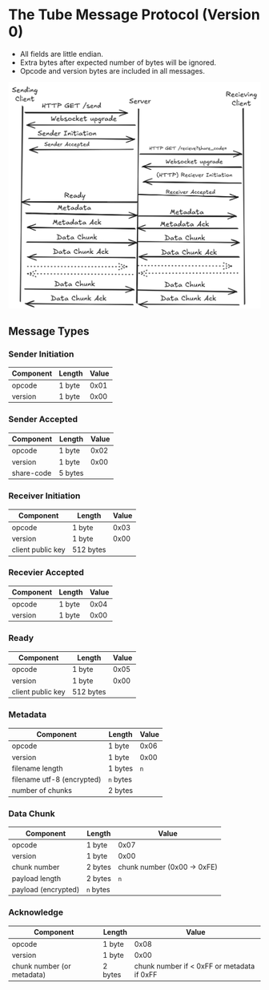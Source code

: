 # The Tube Message Protocol (Version 0)

+ All fields are little endian.
+ Extra bytes after expected number of bytes will be ignored.
+ Opcode and version bytes are included in all messages.

![Sequence diagram for a tube file share.](./MessageSequenceDiagram.png)

## Message Types

### Sender Initiation

| Component         | Length    | Value |
| ----------------- | --------- | ----- |
| opcode            | 1 byte    | 0x01  |
| version           | 1 byte    | 0x00  |
 
### Sender Accepted

| Component         | Length    | Value |
| ----------------- | --------- | ----- |
| opcode            | 1 byte    | 0x02  |
| version           | 1 byte    | 0x00  |
| share-code        | 5 bytes   |       |

### Receiver Initiation 

| Component         | Length    | Value |
| ----------------- | --------- | ----- |
| opcode            | 1 byte    | 0x03  |
| version           | 1 byte    | 0x00  |
| client public key | 512 bytes |       |

### Recevier Accepted

| Component         | Length    | Value |
| ----------------- | --------- | ----- |
| opcode            | 1 byte    | 0x04  |
| version           | 1 byte    | 0x00  |

### Ready 

| Component         | Length    | Value |
| ----------------- | --------- | ----- |
| opcode            | 1 byte    | 0x05  |
| version           | 1 byte    | 0x00  |
| client public key | 512 bytes |       |

### Metadata 

| Component                  | Length    | Value |
| -------------------------- | --------- | ----- |
| opcode                     | 1 byte    | 0x06  |
| version                    | 1 byte    | 0x00  |
| filename length            | 1 bytes   | `n`   |
| filename utf-8 (encrypted) | `n` bytes |       |
| number of chunks           | 2 bytes   |       |

### Data Chunk

| Component           | Length  | Value |
| ------------------- | ------- | ----- |
| opcode              | 1 byte  | 0x07  |
| version             | 1 byte  | 0x00  |
| chunk number        | 2 bytes | chunk number (0x00 -> 0xFE)|
| payload length      | 2 bytes | `n`   |
| payload (encrypted) | `n` bytes |     |

### Acknowledge

| Component           | Length  | Value |
| ------------------- | ------- | ----- |
| opcode              | 1 byte  | 0x08  |
| version             | 1 byte  | 0x00  |
| chunk number (or metadata) | 2 bytes | chunk number if < 0xFF or metadata if 0xFF |



